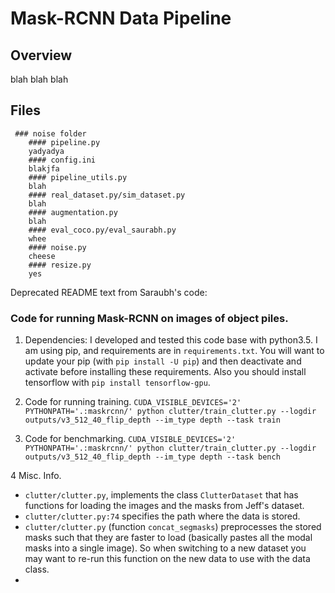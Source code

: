 # Mask-RCNN Data Pipeline
  ## Overview
  blah blah blah
  ## Files
     ### noise folder
        #### pipeline.py
        yadyadya
        #### config.ini
        blakjfa
        #### pipeline_utils.py
        blah
        #### real_dataset.py/sim_dataset.py
        blah
        #### augmentation.py
        blah
        #### eval_coco.py/eval_saurabh.py
        whee
        #### noise.py
        cheese
        #### resize.py
        yes



Deprecated README text from Saraubh's code:

### Code for running Mask-RCNN on images of object piles.

1. Dependencies: I developed and tested this code base with python3.5. I am using pip, and requirements are in `requirements.txt`. You will want to update your pip (with `pip install -U pip`) and then deactivate and activate before installing these requirements. Also you should install tensorflow with `pip install tensorflow-gpu`.

2. Code for running training.
`CUDA_VISIBLE_DEVICES='2' PYTHONPATH='.:maskrcnn/' python clutter/train_clutter.py --logdir outputs/v3_512_40_flip_depth --im_type depth --task train`

3. Code for benchmarking.
`CUDA_VISIBLE_DEVICES='2' PYTHONPATH='.:maskrcnn/' python clutter/train_clutter.py --logdir outputs/v3_512_40_flip_depth --im_type depth --task bench`

4 Misc. Info.
  - `clutter/clutter.py`, implements the class `ClutterDataset` that has functions for loading the images and the masks from Jeff's dataset.
  - `clutter/clutter.py:74` specifies the path where the data is stored.
  - `clutter/clutter.py` (function `concat_segmasks`) preprocesses the stored masks such that they are faster to load (basically pastes all the modal masks into a single image). So when switching to a new dataset you may want to re-run this function on the new data to use with the data class.
  -
